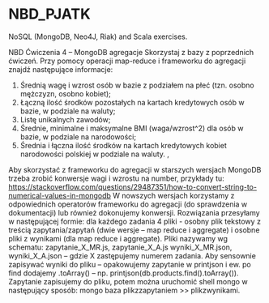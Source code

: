 # NBD_PJATK
NoSQL (MongoDB, Neo4J, Riak) and Scala exercises.

NBD Ćwiczenia 4 – MongoDB agregacje
Skorzystaj z bazy z poprzednich ćwiczeń. Przy pomocy operacji map-reduce i  frameworku do agregacji znajdź następujące informacje: 
1.	Średnią wagę i wzrost osób w bazie z podziałem na płeć (tzn. osobno mężczyzn, osobno kobiet); 
2.	Łączną ilość środków pozostałych na kartach kredytowych osób w bazie, w podziale na waluty; 
3.	Listę unikalnych zawodów; 
4.	Średnie, minimalne i maksymalne BMI (waga/wzrost^2) dla osób w bazie, w podziale na narodowości; 
5.	Średnia i łączna ilość środków na kartach kredytowych kobiet narodowości polskiej w podziale na waluty. ,

Aby skorzystać z frameworku do agregacji w starszych wersjach MongoDB trzeba zrobić konwersje wagi i wzrostu na number, przykłady tu: https://stackoverflow.com/questions/29487351/how-to-convert-string-to-numerical-values-in-mongodb
W nowszych wersjach korzystamy z odpowiednich operatorów frameworku do agregacji (do sprawdzenia w dokumentacji) lub również dokonujemy konwersji.
Rozwiązania przesyłamy w następującej formie: dla każdego zadania 4 pliki - osobny plik tekstowy z treścią zapytania/zapytań (dwie wersje – map reduce i aggregate) i osobne pliki z wynikami (dla map reduce i aggregate). Pliki nazywamy wg schematu: zapytanie_X_MR.js, zapytanie_X_A.js  wyniki_X_MR.json, wyniki_X_A.json – gdzie X zastępujemy numerem zadania. 
Aby sensownie zapisywać wyniki do pliku – opakowujemy zapytanie w printjson i ew. po find dodajemy .toArray() – np. printjson(db.products.find().toArray()). Zapytanie zapisujemy do pliku, potem można uruchomić shell mongo w następujący sposób: mongo baza plikzzapytaniem >> plikzwynikami.

